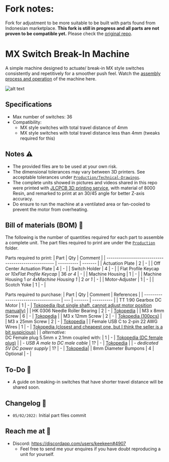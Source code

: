 # Fork notes:
Fork for adjustment to be more suitable to be built with parts found from Indonesian marketplace. **This fork is still in progress and all parts are not proven to be compatible yet.** Please check the [original repo](https://github.com/keekeen/MX-Switch-Break-In-Machine/).

# MX Switch Break-In Machine
A simple machine designed to actuate/ break-in MX style switches consistently and repetitively for a smoother push feel. Watch the [assembly process and operation](https://www.youtube.com/watch?v=iYIlCdo38ZM&list=PLLd9RKaLkD3lO_kQBJ3w394Xko4Nm3RR9) of the machine here.

![alt text][snapshot]

[snapshot]: /Images/DSC05789.jpg "Machine Snapshot"

## Specifications
- Max number of switches: 36
- Compatibility: 
  -  MX style switches with total travel distance of 4mm
  -  MX style switches with total travel distance less than 4mm (tweaks required for this)

## Notes ⚠️
- The provided files are to be used at your own risk.
- The dimensional tolerances may vary between 3D printers. See acceptable tolerances under [`Production/Technical-Drawings`](/Production/Technical-Drawings).
- The complete units showed in pictures and videos shared in this repo were printed with [JLCPCB 3D printing service](https://cart.jlcpcb.com/quote), with material of 8000 Resin, and remarked to print at an 30/45 angle for better Z-axis accuracy.
- Do ensure to run the machine at a ventilated area or fan-cooled to prevent the motor from overheating.

## Bill of materials (BOM) 📜
The following is the number of quantities required for each part to assemble a complete unit. The part files required to print are under the [`Production`](/Production) folder.

Parts required to print:
| Part                                                 | Qty        | Comment |
| ---------------------------------------------------- | ---------- | ------- |
| Actuation Plate                                      | 2          | -       |
| Off Center Actuation Plate                           | 4          | -       |
| Switch Holder                                        | 4          | -       |
| Flat Profile Keycap *or 10xFlat Profile Keycap*      | 36 *or 4*  | -       |
| Machine Housing                                      | 1          | -       |
| Machine Housing 1 *or 4xMachine Housing 1*           | 2 *or 1*   | -       |
| Motor-Adjuster                                       | 1          | -       |
| Scotch Yoke                                          | 1          | -       |

Parts required to purchase:
| Part                                 | Qty | Comment | References |
| ------------------------------------ | --- | ------- | ---------- |
| TT 1:90 Gearbox DC Motor             | 1   | - | [Tokopedia (but single shaft, cannot adjust motor position manually)](https://www.tokopedia.com/cncstorebandung/motor-dc-gearbox-metal-gear-tt-motor-single-shaft-all-metal) |
| HK 0306 Needle Roller Bearing        | 2   | - | [Tokopedia](https://www.tokopedia.com/rodabearing/hk-0306-tv-a-hk0306tva-needle-roller-bearing-laher-bambu) |
| M3 x 8mm Screw                       | 6   | - | [Tokopedia](https://www.tokopedia.com/rmbtools/baut-jp-m3-x-8-stainless-steel-baut-jp-stainless-m3-x-8-mm-sus-304) |
| M3 x 12mm Screw                      | 2   | - | [Tokopedia (100pcs)](https://www.tokopedia.com/rmbtools/baut-jp-m3-x-12-mm-sekrup-skrup-baut-jp-m3-x-12-isi-100pcs-jp0312?src=topads) |
| M3 x 25mm Screw                      | 2   | - | [Tokopedia](https://www.tokopedia.com/rmbtools/baut-jp-m3-x-25-stainless-steel-baut-jp-stainless-m3-x-25mm-sus-304) |
| Female USB C to 2-pin 22 AWG Wires   | 1   | - | [Tokopedia (closest and cheapest one, but I think the seller is a bit suspicious)](https://www.tokopedia.com/starelevens/1-usb-type-c-waterproof-connector-welding-wire-female-socket-fast) |
| *alternative:* <br> DC Female plug 5.5mm x 2.1mm coupled with: | 1 | - | [Tokopedia (DC female plug)](https://www.tokopedia.com/rajacell/socket-dc-plug-female-power-adapter-cctv-5-5mm-x-2-1mm-ke-kabel-12v) |
| - *USB A male to DC male cable* | 1? | - | [Tokopedia](https://www.tokopedia.com/rajacell/kabel-usb-to-jack-dc-bulat-5-5mm-4-0mm-3-5mm-2-5mm-2-0mm-adapter-cas-5-5mm-x-2-1mm) |
| - *dedicated 5V DC power supply* | 1? | - | [Tokopedia](https://www.tokopedia.com/rajacell/adaptor-5v-1a-2a-jack-dc-5-5mm-x-2-1mm-power-supply-charger-adapter-1a)|
| 8mm Diameter Bumpons                 | 4   | Optional | - |

## To-Do 📝
- A guide on breaking-in switches that have shorter travel distance will be shared soon.

## Changelog 📒
- `05/02/2022:` Initial part files commit 

## Reach me at 📩
- Discord: https://discordapp.com/users/keekeen#4907
  - Feel free to send me your enquires if you have doubt reproducing a unit for yourself.
